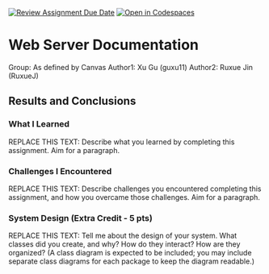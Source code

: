 [![Review Assignment Due Date](https://classroom.github.com/assets/deadline-readme-button-24ddc0f5d75046c5622901739e7c5dd533143b0c8e959d652212380cedb1ea36.svg)](https://classroom.github.com/a/-cTHLqNH)
[![Open in Codespaces](https://classroom.github.com/assets/launch-codespace-7f7980b617ed060a017424585567c406b6ee15c891e84e1186181d67ecf80aa0.svg)](https://classroom.github.com/open-in-codespaces?assignment_repo_id=13998522)
# Web Server Documentation

Group: As defined by Canvas
Author1: Xu Gu  (guxu11)
Author2: Ruxue Jin (RuxueJ)

## Results and Conclusions

### What I Learned

REPLACE THIS TEXT: Describe what you learned by completing this assignment. Aim for a paragraph.

### Challenges I Encountered

REPLACE THIS TEXT: Describe challenges you encountered completing this assignment, and how you overcame those challenges. Aim for a paragraph.

### System Design (Extra Credit - 5 pts)

REPLACE THIS TEXT: Tell me about the design of your system. What classes did you create, and why? How do they interact? How are they organized? (A class diagram is expected to be included; you may include separate class diagrams for each package to keep the diagram readable.)
